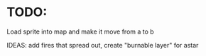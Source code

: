 # TODO:

Load sprite into map and make it move from a to b




IDEAS: add fires that spread out, create "burnable layer" for astar